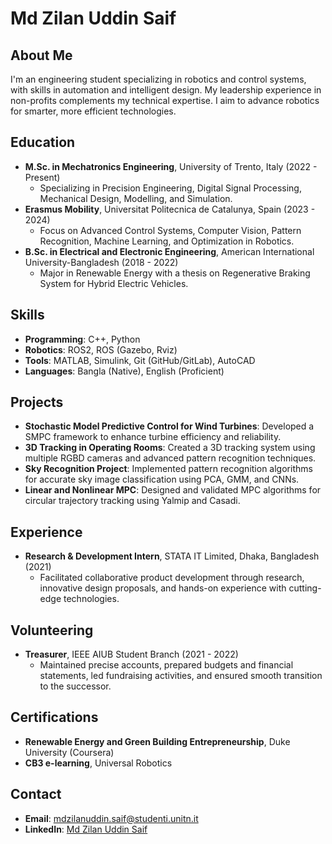# Md Zilan Uddin Saif

## About Me
I'm an engineering student specializing in robotics and control systems, with skills in automation and intelligent design. My leadership experience in non-profits complements my technical expertise. I aim to advance robotics for smarter, more efficient technologies.

## Education
- **M.Sc. in Mechatronics Engineering**, University of Trento, Italy (2022 - Present)
  - Specializing in Precision Engineering, Digital Signal Processing, Mechanical Design, Modelling, and Simulation.
- **Erasmus Mobility**, Universitat Politecnica de Catalunya, Spain (2023 - 2024)
  - Focus on Advanced Control Systems, Computer Vision, Pattern Recognition, Machine Learning, and Optimization in Robotics.
- **B.Sc. in Electrical and Electronic Engineering**, American International University-Bangladesh (2018 - 2022)
  - Major in Renewable Energy with a thesis on Regenerative Braking System for Hybrid Electric Vehicles.

## Skills
- **Programming**: C++, Python
- **Robotics**: ROS2, ROS (Gazebo, Rviz)
- **Tools**: MATLAB, Simulink, Git (GitHub/GitLab), AutoCAD
- **Languages**: Bangla (Native), English (Proficient)

## Projects
- **Stochastic Model Predictive Control for Wind Turbines**: Developed a SMPC framework to enhance turbine efficiency and reliability.
- **3D Tracking in Operating Rooms**: Created a 3D tracking system using multiple RGBD cameras and advanced pattern recognition techniques.
- **Sky Recognition Project**: Implemented pattern recognition algorithms for accurate sky image classification using PCA, GMM, and CNNs.
- **Linear and Nonlinear MPC**: Designed and validated MPC algorithms for circular trajectory tracking using Yalmip and Casadi.

## Experience
- **Research & Development Intern**, STATA IT Limited, Dhaka, Bangladesh (2021)
  - Facilitated collaborative product development through research, innovative design proposals, and hands-on experience with cutting-edge technologies.

## Volunteering
- **Treasurer**, IEEE AIUB Student Branch (2021 - 2022)
  - Maintained precise accounts, prepared budgets and financial statements, led fundraising activities, and ensured smooth transition to the successor.

## Certifications
- **Renewable Energy and Green Building Entrepreneurship**, Duke University (Coursera)
- **CB3 e-learning**, Universal Robotics

## Contact
- **Email**: mdzilanuddin.saif@studenti.unitn.it
- **LinkedIn**: [Md Zilan Uddin Saif](https://www.linkedin.com/in/md-zilan-uddin-saif-s1998b/)

